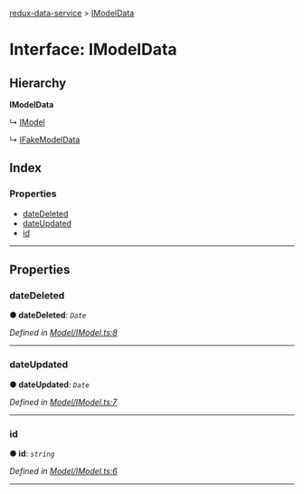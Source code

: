 [redux-data-service](../README.md) > [IModelData](../interfaces/imodeldata.md)

# Interface: IModelData

## Hierarchy

**IModelData**

↳  [IModel](imodel.md)

↳  [IFakeModelData](ifakemodeldata.md)

## Index

### Properties

* [dateDeleted](imodeldata.md#datedeleted)
* [dateUpdated](imodeldata.md#dateupdated)
* [id](imodeldata.md#id)

---

## Properties

<a id="datedeleted"></a>

###  dateDeleted

**● dateDeleted**: *`Date`*

*Defined in [Model/IModel.ts:8](https://github.com/Rediker-Software/redux-data-service/blob/9764f28/src/Model/IModel.ts#L8)*

___
<a id="dateupdated"></a>

###  dateUpdated

**● dateUpdated**: *`Date`*

*Defined in [Model/IModel.ts:7](https://github.com/Rediker-Software/redux-data-service/blob/9764f28/src/Model/IModel.ts#L7)*

___
<a id="id"></a>

###  id

**● id**: *`string`*

*Defined in [Model/IModel.ts:6](https://github.com/Rediker-Software/redux-data-service/blob/9764f28/src/Model/IModel.ts#L6)*

___

